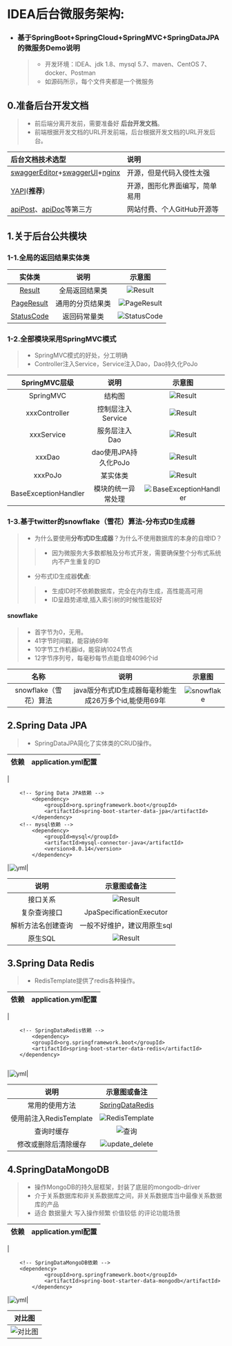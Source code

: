 # IDEA后台微服务架构:

- ### 基于SpringBoot+SpringCloud+SpringMVC+SpringDataJPA的微服务Demo说明  
  > - 开发环境：IDEA、jdk 1.8、mysql 5.7、maven、CentOS 7、docker、Postman
  > - 如源码所示，每个文件夹都是一个微服务

##

## 0.准备后台开发文档

> - 前后端分离开发前，需要准备好 **后台开发文档**。  
> - 前端根据开发文档的URL开发前端，后台根据开发文档的URL开发后台。

|后台文档技术选型 |说明 |
|:-----|:------|
| [swaggerEditor](https://swagger.io/tools/swagger-editor/)+[swaggerUI](https://swagger.io/tools/swagger-ui/)+[nginx](http://nginx.org/en/download.html) | 开源，但是代码入侵性太强 |
| [YAPI](http://yapi.demo.qunar.com/)(**推荐**) | 开源，图形化界面编写，简单易用 |
| [apiPost](https://www.apipost.cn/)、[apiDoc](http://apidocjs.com/)等第三方 | 网站付费、个人GitHub开源等 |

##

## 1.关于后台公共模块

### 1-1.全局的返回结果实体类

|实体类|说明|示意图|
|:------:|:------:|:------:|
|[Result](https://github.com/panchaopeng/pcp_parent/tree/master/pcp_common/src/main/java/entity/Result.java)|全局返回结果类|![Result](https://github.com/panchaopeng/pcp_parent/blob/master/img/common/1.common.result.png)|
|[PageResult](https://github.com/panchaopeng/pcp_parent/tree/master/pcp_common/src/main/java/entity/PageResult.java)|通用的分页结果类|![PageResult](https://github.com/panchaopeng/pcp_parent/blob/master/img/common/1.common.PageResult.png)|
|[StatusCode](https://github.com/panchaopeng/pcp_parent/tree/master/pcp_common/src/main/java/entity/StatusCode.java)|返回码常量类|![StatusCode](https://github.com/panchaopeng/pcp_parent/blob/master/img/common/1.common.StatusCode.png)|  

### 1-2.全部模块采用SpringMVC模式

> - SpringMVC模式的好处，分工明确  
> - Controller注入Service，Service注入Dao，Dao持久化PoJo  

|SpringMVC层级|说明|示意图|
|:------:|:----------:|:--------:|
|SpringMVC|结构图|![Result](https://github.com/panchaopeng/pcp_parent/blob/master/img/common/springMVC.png)||
|xxxController|控制层注入Service| ![Result](https://github.com/panchaopeng/pcp_parent/blob/master/img/common/1.common.Controller.png	)|
|xxxService|服务层注入Dao| ![Result](https://github.com/panchaopeng/pcp_parent/blob/master/img/common/1.common.Service.png)|
|xxxDao|dao使用JPA持久化PoJo| ![Result](https://github.com/panchaopeng/pcp_parent/blob/master/img/common/1.common.dao.png)|
|xxxPoJo|某实体类| ![Result](https://github.com/panchaopeng/pcp_parent/blob/master/img/common/1.common.pojo.png)|
|BaseExceptionHandler|模块的统一异常处理|![BaseExceptionHandler](https://github.com/panchaopeng/pcp_parent/blob/master/img/common/1.common.exception.png)|  

### 1-3.基于twitter的snowflake（雪花）算法-分布式ID生成器

> - 为什么要使用**分布式ID生成器**？为什么不使用数据库的本身的自增ID？
>> - 因为微服务大多数都触及分布式开发，需要确保整个分布式系统内不产生重复的ID
> - 分布式ID生成器**优点**:
>> - 生成ID时不依赖数据库，完全在内存生成，高性能高可用
>> - ID呈趋势递增,插入索引树的时候性能较好

#### snowflake
> - 首字节为0，无用。  
> - 41字节时间戳，能容纳69年
> - 10字节工作机器id，能容纳1024节点  
> - 12字节序列号，每毫秒每节点能自增4096个id  

|名称|说明|示意图|
|:---------:|:--------:|:--------:|
|snowflake（雪花）算法|java版分布式ID生成器每毫秒能生成26万多个id,能使用69年|![snowflake](https://github.com/panchaopeng/pcp_parent/blob/master/img/common/snowflake.png)|

##

## 2.Spring Data JPA  

> - SpringDataJPA简化了实体类的CRUD操作。   

|依赖|application.yml配置|
|:----:|:----:|
|
```
	<!-- Spring Data JPA依赖 -->
        <dependency>
            <groupId>org.springframework.boot</groupId>
            <artifactId>spring-boot-starter-data-jpa</artifactId>
        </dependency>
	<!-- mysql依赖 -->
        <dependency>
            <groupId>mysql</groupId>
            <artifactId>mysql-connector-java</artifactId>
            <version>8.0.14</version>
        </dependency>
```
|![yml](https://github.com/panchaopeng/pcp_parent/tree/master/img/jpa/yml.png)|  


|说明|示意图或备注|
|:-------:|:--------:|
|接口关系|![Result](https://github.com/panchaopeng/pcp_parent/blob/master/img/jpa/jpa.png)|
|复杂查询接口|JpaSpecificationExecutor|
|解析方法名创建查询|一般不好维护，建议用原生sql|
|原生SQL|![Result](https://github.com/panchaopeng/pcp_parent/blob/master/img/jpa/sql.png)|  

##

## 3.Spring Data Redis  

> - RedisTemplate提供了redis各种操作。  

|依赖|application.yml配置|
|:----:|:----:|
|
```
	<!-- SpringDataRedis依赖 -->
    	<dependency>
		<groupId>org.springframework.boot</groupId>
		<artifactId>spring-boot-starter-data-redis</artifactId>
	</dependency>
	
```
|![yml](https://github.com/panchaopeng/pcp_parent/tree/master/img/redis/yml.png)|  


|说明|示意图或备注|
|:-------:|:--------:|
|常用的使用方法|[SpringDataRedis](https://github.com/panchaopeng/pcp_parent/blob/master/doc笔记/3.SpringDataRedis使用说明.txt)|
|使用前注入RedisTemplate|![RedisTemplate](https://github.com/panchaopeng/pcp_parent/blob/master/img/redis/redisTemplate.png)|
|查询时缓存|![查询](https://github.com/panchaopeng/pcp_parent/blob/master/img/redis/use.png)|
|修改或删除后清除缓存|![update_delete](https://github.com/panchaopeng/pcp_parent/blob/master/img/redis/update_or_delete.png)|  

##  

## 4.SpringDataMongoDB  
> - 操作MongoDB的持久层框架，封装了底层的mongodb-driver
> - 介于关系数据库和非关系数据库之间，非关系数据库当中最像关系数据库的产品
> - 适合 数据量大 写入操作频繁 价值较低 的评论功能场景  

|依赖|application.yml配置|
|:----:|:----:|
|
```
	<!-- SpringDataMongoDB依赖 -->
	<dependency>
            <groupId>org.springframework.boot</groupId>
            <artifactId>spring‐boot‐starter‐data‐mongodb</artifactId>
        </dependency>
```
|![yml](https://github.com/panchaopeng/pcp_parent/tree/master/img/mongodb/yml.png)|  
  
|对比图|
|:--------:|
|![对比图](https://github.com/panchaopeng/pcp_parent/tree/master/img/mongodb/Mongodb.png)|  




























